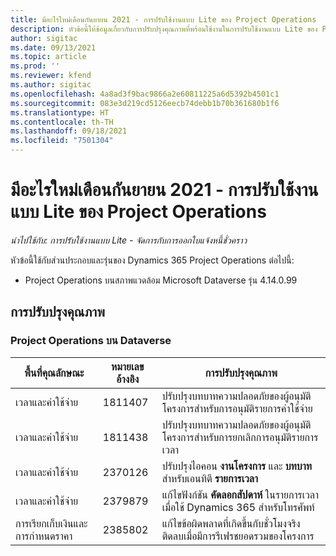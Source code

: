 ```yaml
---
title: มีอะไรใหม่เดือนกันยายน 2021 - การปรับใช้งานแบบ Lite ของ Project Operations
description: หัวข้อนี้ให้ข้อมูลเกี่ยวกับการปรับปรุงคุณภาพที่พร้อมใช้งานในการปรับใช้งานแบบ Lite ของ Project Operations ประจำเดือนกันยายน 2021
author: sigitac
ms.date: 09/13/2021
ms.topic: article
ms.prod: ''
ms.reviewer: kfend
ms.author: sigitac
ms.openlocfilehash: 4a8ad3f9bac9866a2e60811225a6d5392b4501c1
ms.sourcegitcommit: 083e3d219cd5126eecb74debb1b70b361680b1f6
ms.translationtype: HT
ms.contentlocale: th-TH
ms.lasthandoff: 09/18/2021
ms.locfileid: "7501304"
---
```

# <a name="whats-new-september-2021---project-operations-lite-deployment"></a>มีอะไรใหม่เดือนกันยายน 2021 - การปรับใช้งานแบบ Lite ของ Project Operations

_นำไปใช้กับ: การปรับใช้งานแบบ Lite - จัดการกับการออกใบแจ้งหนี้ชั่วคราว_

หัวข้อนี้ใช้กับส่วนประกอบและรุ่นของ Dynamics 365 Project Operations ต่อไปนี้:

  - Project Operations บนสภาพแวดล้อม Microsoft Dataverse รุ่น 4.14.0.99


## <a name="quality-updates"></a>การปรับปรุงคุณภาพ

### <a name="project-operations-on-dataverse"></a>Project Operations บน Dataverse


| **พื้นที่คุณลักษณะ** | **หมายเลขอ้างอิง** | **การปรับปรุงคุณภาพ** |
| --- | --- | --- |
| เวลาและค่าใช้จ่าย | 1811407 | ปรับปรุงบทบาทความปลอดภัยของผู้อนุมัติโครงการสำหรับการอนุมัติรายการค่าใช้จ่าย |
| เวลาและค่าใช้จ่าย | 1811438 | ปรับปรุงบทบาทความปลอดภัยของผู้อนุมัติโครงการสำหรับการยกเลิกการอนุมัติรายการเวลา |
| เวลาและค่าใช้จ่าย | 2370126 | ปรับปรุงไอคอน **งานโครงการ** และ **บทบาท** สำหรับเอนทิตี **รายการเวลา** |
| เวลาและค่าใช้จ่าย | 2379879 | แก้ไขฟังก์ชัน **คัดลอกสัปดาห์** ในรายการเวลาเมื่อใช้ Dynamics 365 สำหรับโทรศัพท์ |
| การเรียกเก็บเงินและการกำหนดราคา | 2385802 | แก้ไขข้อผิดพลาดที่เกิดขึ้นกับชั่วโมงจริงติดลบเมื่อมีการรีเฟรชยอดรวมของโครงการ|
